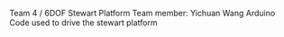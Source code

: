 Team 4 / 6DOF Stewart Platform
Team member: Yichuan Wang
Arduino Code used to drive the stewart platform
